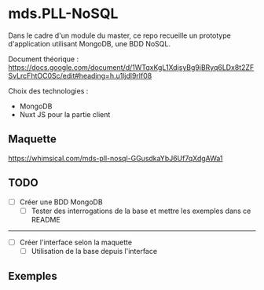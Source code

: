 # mds.PLL-NoSQL

Dans le cadre d'un module du master, ce repo recueille un prototype d'application utilisant MongoDB, une BDD NoSQL.

Document théorique : https://docs.google.com/document/d/1WTqxKgL1XdjsyBg9jBRyq6LDx8t2ZFSvLrcFhtOC0Sc/edit#heading=h.u1ljdl9rlf08 

Choix des technologies :
- MongoDB 
- Nuxt JS pour la partie client

## Maquette

https://whimsical.com/mds-pll-nosql-GGusdkaYbJ6Uf7qXdgAWa1 

## TODO

- [ ] Créer une BDD MongoDB
  - [ ] Tester des interrogations de la base et mettre les exemples dans ce README

___

- [ ] Créer l'interface selon la maquette
  - [ ] Utilisation de la base depuis l'interface

## Exemples